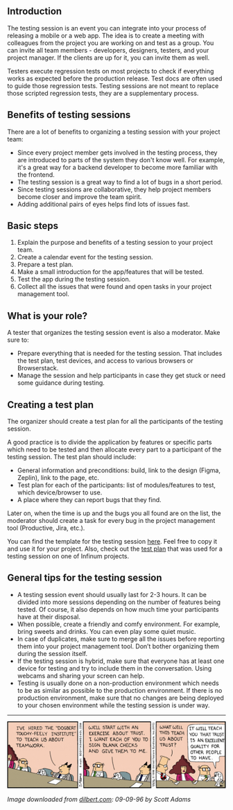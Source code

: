 
## Introduction

The testing session is an event you can integrate into your process of releasing a mobile or a web app. The idea is to create a meeting with colleagues from the project you are working on and test as a group. You can invite all team members - developers, designers, testers, and your project manager. If the clients are up for it, you can invite them as well.

Testers execute regression tests on most projects to check if everything works as expected before the production release. Test docs are often used to guide those regression tests. Testing sessions are not meant to replace those scripted regression tests, they are a supplementary process.


## Benefits of testing sessions

There are a lot of benefits to organizing a testing session with your project team:

- Since every project member gets involved in the testing process, they are introduced to parts of the system they don't know well. For example, it's a great way for a backend developer to become more familiar with the frontend.
- The testing session is a great way to find a lot of bugs in a short period.
- Since testing sessions are collaborative, they help project members become closer and improve the team spirit.
- Adding additional pairs of eyes helps find lots of issues fast.
    

## Basic steps

1.  Explain the purpose and benefits of a testing session to your project team.
2.  Create a calendar event for the testing session.
3.  Prepare a test plan.
4.  Make a small introduction for the app/features that will be tested.
5.  Test the app during the testing session.
6.  Collect all the issues that were found and open tasks in your project management tool.
    

## What is your role?

A tester that organizes the testing session event is also a moderator. Make sure to:

- Prepare everything that is needed for the testing session. That includes the test plan, test devices, and access to various browsers or Browserstack.
- Manage the session and help participants in case they get stuck or need some guidance during testing.
    

## Creating a test plan

The organizer should create a test plan for all the participants of the testing session.

A good practice is to divide the application by features or specific parts which need to be tested and then allocate every part to a participant of the testing session. The test plan should include:

- General information and preconditions: build, link to the design (Figma, Zeplin), link to the page, etc.
- Test plan for each of the participants: list of modules/features to test, which device/browser to use.
- A place where they can report bugs that they find.
    

Later on, when the time is up and the bugs you all found are on the list, the moderator should create a task for every bug in the project management tool (Productive, Jira, etc.).

You can find the template for the testing session [here](https://docs.google.com/spreadsheets/u/0/d/1-K0ruKggRnxOOEhLa_vrt8yjDWaxHQZO9QvCtuIlpPo/edit). Feel free to copy it and use it for your project. Also, check out the [test plan](https://docs.google.com/spreadsheets/d/1Z0IfHgVQ0js9DHLPDAzQZR4oHydfqQhPza5Hz-NQju4/edit?usp=sharing) that was used for a testing session on one of Infinum projects.

## General tips for the testing session

- A testing session event should usually last for 2-3 hours. It can be divided into more sessions depending on the number of features being tested. Of course, it also depends on how much time your participants have at their disposal.
- When possible, create a friendly and comfy environment. For example, bring sweets and drinks. You can even play some quiet music.
- In case of duplicates, make sure to merge all the issues before reporting them into your project management tool. Don’t bother organizing them during the session itself.    
- If the testing session is hybrid, make sure that everyone has at least one device for testing and try to include them in the conversation. Using webcams and sharing your screen can help.   
- Testing is usually done on a non-production environment which needs to be as similar as possible to the production environment. If there is no production environment, make sure that no changes are being deployed to your chosen environment while the testing session is under way.


---


![dilbert_testing_session_article](/img/dilbert_testing_session_article.gif)

*Image downloaded from [dilbert.com](https://dilbert.com/strip/1996-09-09): 09-09-96 by Scott Adams*